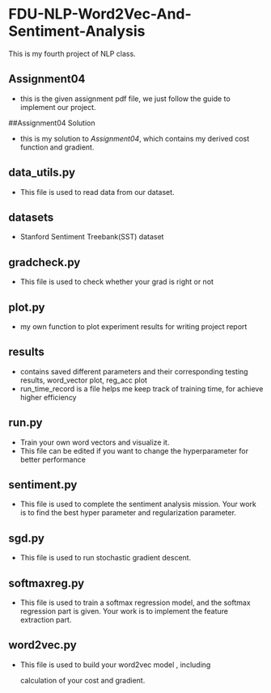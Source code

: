 # FDU-NLP-Word2Vec-And-Sentiment-Analysis
This is my fourth project of NLP class.

## Assignment04

- this is the given assignment pdf file, we just follow the guide to implement our project.

##Assignment04 Solution

- this is my solution to *Assignment04*, which contains my derived cost function and gradient.

## data_utils.py

- This file is used to read data from our dataset. 

## datasets

- Stanford Sentiment Treebank(SST) dataset 

## gradcheck.py

- This file is used to check whether your grad is right or not 

## plot.py

- my own function to plot experiment results for writing project report

## results

- contains saved different parameters and  their corresponding testing results, word_vector plot, reg_acc plot
- run_time_record is a file helps me keep track of training time, for achieve higher efficiency 

## run.py

- Train your own word vectors and visualize it. 
- This file can be edited if you want to change the hyperparameter for better performance

## sentiment.py

- This file is used to complete the sentiment analysis mission. Your work is to find the best hyper parameter and regularization parameter.

## sgd.py

- This file is used to run stochastic gradient descent. 

## softmaxreg.py

- This file is used to train a softmax regression model, and the softmax regression part is given. Your work is to implement the feature extraction part. 

## word2vec.py

- This file is used to build your word2vec model , including 

  calculation of your cost and gradient. 